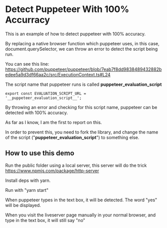 # Detect Puppeteer With 100% Accurracy

This is an example of how to detect puppeteer with 100% accuracy.

By replacing a native browser function which puppeteer uses, in this case, document.querySelector, we can
throw an error to detect the script being run.

You can see this line:
https://github.com/puppeteer/puppeteer/blob/7eab7f8dd9838489432882bedee5a9d3df66aa2c/src/ExecutionContext.ts#L24

The script name that puppeteer runs is called __puppeteer_evaluation_script__

```
export const EVALUATION_SCRIPT_URL = '__puppeteer_evaluation_script__';

```

By throwing an error and checking for this script name, puppeteer can be detected with 100% accuracy.

As far as I know, I am the first to report on this.

In order to prevent this, you need to fork the library, and change the name of the script ("__puppeteer_evaluation_script__") to something else.

## How to use this demo
Run the public folder using a local server, this server will do the trick https://www.npmjs.com/package/http-server

Install deps with yarn.

Run with "yarn start"

When puppeteer types in the text box, it will be detected. The word "yes" will be displayed.

When you visit the liveserver page manually in your normal browser, and type in the text box, it will still say "no"